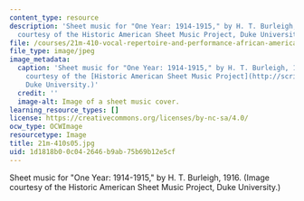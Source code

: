 ```yaml
---
content_type: resource
description: 'Sheet music for "One Year: 1914-1915," by H. T. Burleigh, 1916. (Image
  courtesy of the Historic American Sheet Music Project, Duke University.)'
file: /courses/21m-410-vocal-repertoire-and-performance-african-american-composers-spring-2005/1d1818b00c042646b9ab75b69b12e5cf_21m-410s05.jpg
file_type: image/jpeg
image_metadata:
  caption: 'Sheet music for "One Year: 1914-1915," by H. T. Burleigh, 1916. (Image
    courtesy of the [Historic American Sheet Music Project](http://scriptorium.lib.duke.edu/sheetmusic/),
    Duke University.)'
  credit: ''
  image-alt: Image of a sheet music cover.
learning_resource_types: []
license: https://creativecommons.org/licenses/by-nc-sa/4.0/
ocw_type: OCWImage
resourcetype: Image
title: 21m-410s05.jpg
uid: 1d1818b0-0c04-2646-b9ab-75b69b12e5cf
---
```

Sheet music for "One Year: 1914-1915," by H. T. Burleigh, 1916. (Image courtesy of the Historic American Sheet Music Project, Duke University.)